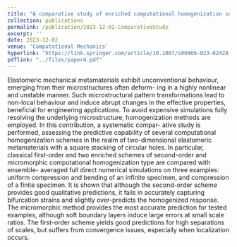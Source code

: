 ```yaml
---
title: "A comparative study of enriched computational homogenization schemes applied to two-dimensional pattern-transforming elastomeric mechanical metamaterials"
collection: publications
permalink: /publication/2023-12-02-ComparativeStudy
excerpt: ''
date: 2023-12-02
venue: 'Computational Mechanics'
hyperlink: "https://link.springer.com/article/10.1007/s00466-023-02428-2"
pdflink: "../files/paper4.pdf"
---
```


Elastomeric mechanical metamaterials exhibit unconventional behaviour, emerging from their microstructures often deform- ing in a highly nonlinear and unstable manner. Such microstructural pattern transformations lead to non-local behaviour and induce abrupt changes in the effective properties, beneficial for engineering applications. To avoid expensive simulations fully resolving the underlying microstructure, homogenization methods are employed. In this contribution, a systematic compar- ative study is performed, assessing the predictive capability of several computational homogenization schemes in the realm of two-dimensional elastomeric metamaterials with a square stacking of circular holes. In particular, classical first-order and two enriched schemes of second-order and micromorphic computational homogenization type are compared with ensemble- averaged full direct numerical simulations on three examples: uniform compression and bending of an infinite specimen, and compression of a finite specimen. It is shown that although the second-order scheme provides good qualitative predictions, it fails in accurately capturing bifurcation strains and slightly over-predicts the homogenized response. The micromorphic method provides the most accurate prediction for tested examples, although soft boundary layers induce large errors at small scale ratios. The first-order scheme yields good predictions for high separations of scales, but suffers from convergence issues, especially when localization occurs.
